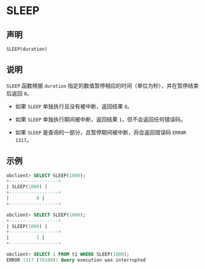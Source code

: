 # SLEEP

## 声明

```sql
SLEEP(duration)
```

## 说明

`SLEEP` 函数根据 `duration` 指定的数值暂停相应的时间（单位为秒），并在暂停结束后返回 `0`。

* 如果 `SLEEP` 单独执行且没有被中断，返回结果 `0`。

* 如果 `SLEEP` 单独执行期间被中断，返回结果 `1`，但不会返回任何错误码。

* 如果 `SLEEP` 是查询的一部分，且暂停期间被中断，将会返回错误码 `ERROR 1317`。

## 示例

```sql
obclient> SELECT SLEEP(1000);
+------------------+
| SLEEP(1000) |
+------------------+
|          0 |
+------------------+

obclient> SELECT SLEEP(1000);
+------------------+
| SLEEP(1000) |
+------------------+
|          1 |
+------------------+

obclient> SELECT 1 FROM t1 WHERE SLEEP(1000);
ERROR 1317 (70100): Query execution was interrupted
```

